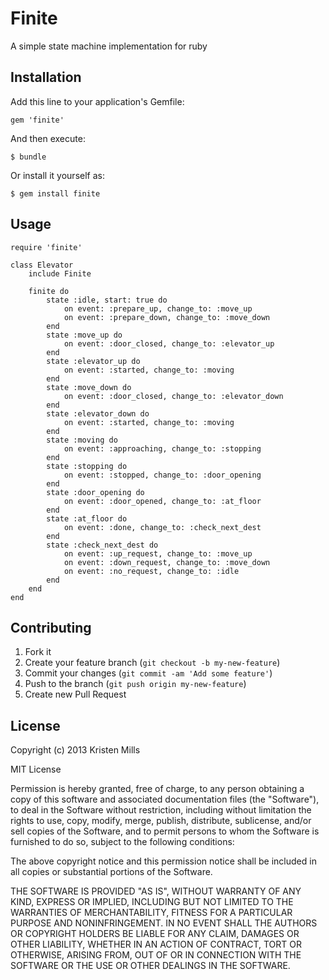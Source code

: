 # Finite

A simple state machine implementation for ruby

## Installation

Add this line to your application's Gemfile:

    gem 'finite'

And then execute:

    $ bundle

Or install it yourself as:

    $ gem install finite

## Usage

	require 'finite'
	
	class Elevator
		include Finite
		
		finite do
			state :idle, start: true do 
				on event: :prepare_up, change_to: :move_up
				on event: :prepare_down, change_to: :move_down
			end
			state :move_up do 
				on event: :door_closed, change_to: :elevator_up
			end
			state :elevator_up do
				on event: :started, change_to: :moving
			end
			state :move_down do
				on event: :door_closed, change_to: :elevator_down
			end
			state :elevator_down do
				on event: :started, change_to: :moving
			end
			state :moving do 
				on event: :approaching, change_to: :stopping
			end
			state :stopping do
				on event: :stopped, change_to: :door_opening
			end
			state :door_opening do
				on event: :door_opened, change_to: :at_floor
			end
			state :at_floor do
				on event: :done, change_to: :check_next_dest
			end
			state :check_next_dest do
				on event: :up_request, change_to: :move_up
				on event: :down_request, change_to: :move_down
				on event: :no_request, change_to: :idle
			end
		end
	end

## Contributing

1. Fork it
2. Create your feature branch (`git checkout -b my-new-feature`)
3. Commit your changes (`git commit -am 'Add some feature'`)
4. Push to the branch (`git push origin my-new-feature`)
5. Create new Pull Request

## License
Copyright (c) 2013 Kristen Mills

MIT License

Permission is hereby granted, free of charge, to any person obtaining
a copy of this software and associated documentation files (the
"Software"), to deal in the Software without restriction, including
without limitation the rights to use, copy, modify, merge, publish,
distribute, sublicense, and/or sell copies of the Software, and to
permit persons to whom the Software is furnished to do so, subject to
the following conditions:

The above copyright notice and this permission notice shall be
included in all copies or substantial portions of the Software.

THE SOFTWARE IS PROVIDED "AS IS", WITHOUT WARRANTY OF ANY KIND,
EXPRESS OR IMPLIED, INCLUDING BUT NOT LIMITED TO THE WARRANTIES OF
MERCHANTABILITY, FITNESS FOR A PARTICULAR PURPOSE AND
NONINFRINGEMENT. IN NO EVENT SHALL THE AUTHORS OR COPYRIGHT HOLDERS BE
LIABLE FOR ANY CLAIM, DAMAGES OR OTHER LIABILITY, WHETHER IN AN ACTION
OF CONTRACT, TORT OR OTHERWISE, ARISING FROM, OUT OF OR IN CONNECTION
WITH THE SOFTWARE OR THE USE OR OTHER DEALINGS IN THE SOFTWARE.